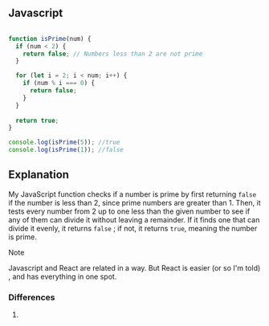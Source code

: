 ## Javascript
``` javascript

function isPrime(num) {
  if (num < 2) {
    return false; // Numbers less than 2 are not prime
  }

  for (let i = 2; i < num; i++) {
    if (num % i === 0) {
      return false; 
    }
  }
  
  return true; 
}

console.log(isPrime(5)); //true
console.log(isPrime(1)); //false

```




## Explanation 

My JavaScript function checks if a number is prime by first returning `false` if the number is less than 2, since prime numbers are greater than 1. Then, it tests every number from 2 up to one less than the given number to see if any of them can divide it without leaving a remainder. If it finds one that can divide it evenly, it returns `false` ; if not, it returns `true`, meaning the number is prime.


> [!NOTE]
> Javascript and React are related in a way. But React is easier (or so I'm told) , and has everything in one spot.

### Differences

1. 
